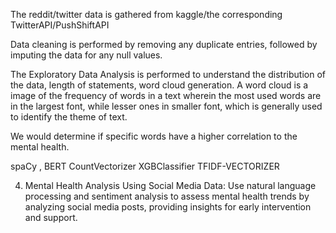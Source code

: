 

The reddit/twitter data is gathered from kaggle/the corresponding TwitterAPI/PushShiftAPI

Data cleaning is performed by removing any duplicate entries, followed by imputing the data for any null values.

The Exploratory Data Analysis is performed to understand the distribution of the data, length of statements, word cloud generation.
A word cloud is a image of the frequency of words in a text wherein the most used words are in the largest font, while lesser ones in smaller font, which is generally used to identify the theme of text.

We would determine if specific words have a higher correlation to the mental health.

spaCy , BERT 
CountVectorizer
XGBClassifier
TFIDF-VECTORIZER


4. Mental Health Analysis Using Social Media Data: Use natural language processing and sentiment analysis to assess mental health trends by analyzing social media posts, providing insights for early intervention and support.


